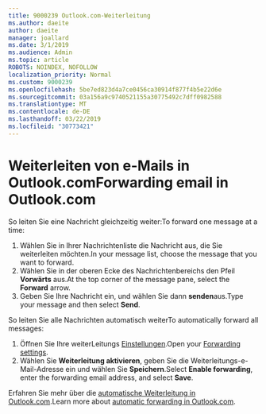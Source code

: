 ```yaml
---
title: 9000239 Outlook.com-Weiterleitung
ms.author: daeite
author: daeite
manager: joallard
ms.date: 3/1/2019
ms.audience: Admin
ms.topic: article
ROBOTS: NOINDEX, NOFOLLOW
localization_priority: Normal
ms.custom: 9000239
ms.openlocfilehash: 5be7ed823d4a7ce0456ca30914f877f4b5e22d6e
ms.sourcegitcommit: 03a156a9c9740521155a30775492c7dff0982588
ms.translationtype: MT
ms.contentlocale: de-DE
ms.lasthandoff: 03/22/2019
ms.locfileid: "30773421"
---
```

# <a name="forwarding-email-in-outlookcom"></a><span data-ttu-id="406f1-102">Weiterleiten von e-Mails in Outlook.com</span><span class="sxs-lookup"><span data-stu-id="406f1-102">Forwarding email in Outlook.com</span></span>

<span data-ttu-id="406f1-103">So leiten Sie eine Nachricht gleichzeitig weiter:</span><span class="sxs-lookup"><span data-stu-id="406f1-103">To forward one message at a time:</span></span>

1. <span data-ttu-id="406f1-104">Wählen Sie in Ihrer Nachrichtenliste die Nachricht aus, die Sie weiterleiten möchten.</span><span class="sxs-lookup"><span data-stu-id="406f1-104">In your message list, choose the message that you want to forward.</span></span>
2. <span data-ttu-id="406f1-105">Wählen Sie in der oberen Ecke des Nachrichtenbereichs den Pfeil **Vorwärts** aus.</span><span class="sxs-lookup"><span data-stu-id="406f1-105">At the top corner of the message pane, select the **Forward** arrow.</span></span>
3. <span data-ttu-id="406f1-106">Geben Sie Ihre Nachricht ein, und wählen Sie dann **senden**aus.</span><span class="sxs-lookup"><span data-stu-id="406f1-106">Type your message and then select **Send**.</span></span>

<span data-ttu-id="406f1-107">So leiten Sie alle Nachrichten automatisch weiter</span><span class="sxs-lookup"><span data-stu-id="406f1-107">To automatically forward all messages:</span></span>

1. <span data-ttu-id="406f1-108">Öffnen Sie Ihre weiterLeitungs [Einstellungen](https://outlook.live.com/mail/options/mail/forwarding/forwardingOption).</span><span class="sxs-lookup"><span data-stu-id="406f1-108">Open your [Forwarding settings](https://outlook.live.com/mail/options/mail/forwarding/forwardingOption).</span></span>
2. <span data-ttu-id="406f1-109">Wählen Sie **Weiterleitung aktivieren**, geben Sie die Weiterleitungs-e-Mail-Adresse ein und wählen Sie **Speichern**.</span><span class="sxs-lookup"><span data-stu-id="406f1-109">Select **Enable forwarding**, enter the forwarding email address, and select **Save**.</span></span>

<span data-ttu-id="406f1-110">Erfahren Sie mehr über die [automatische Weiterleitung in Outlook.com](https://support.office.com/article/6246987c-6c8f-4144-b255-14fc07007dad).</span><span class="sxs-lookup"><span data-stu-id="406f1-110">Learn more about [automatic forwarding in Outlook.com](https://support.office.com/article/6246987c-6c8f-4144-b255-14fc07007dad).</span></span>